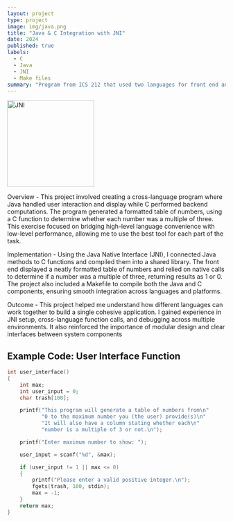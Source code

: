 ```yaml
---
layout: project
type: project
image: img/java.png
title: "Java & C Integration with JNI"
date: 2024
published: true
labels:
  - C
  - Java
  - JNI
  - Make files
summary: "Program from ICS 212 that used two languages for front end and back end"
---
```


<img class="img-fluid" src="../img/JNIheader.png" alt="JNI" style="width: 200px; height: 200px; object-fit: cover;">

Overview - 
This project involved creating a cross-language program where Java handled user interaction and display while C performed backend computations. The program generated a formatted table of numbers, using a C function to determine whether each number was a multiple of three. This exercise focused on bridging high-level language convenience with low-level performance, allowing me to use the best tool for each part of the task.

Implementation -
Using the Java Native Interface (JNI), I connected Java methods to C functions and compiled them into a shared library. The front end displayed a neatly formatted table of numbers and relied on native calls to determine if a number was a multiple of three, returning results as 1 or 0. The project also included a Makefile to compile both the Java and C components, ensuring smooth integration across languages and platforms.

Outcome -
This project helped me understand how different languages can work together to build a single cohesive application. I gained experience in JNI setup, cross-language function calls, and debugging across multiple environments. It also reinforced the importance of modular design and clear interfaces between system components

## Example Code: User Interface Function

```c
int user_interface()
{
    int max;
    int user_input = 0;
    char trash[100];

    printf("This program will generate a table of numbers from\n"
           "0 to the maximum number you (the user) provide(s)\n"
           "It will also have a column stating whether each\n"
           "number is a multiple of 3 or not.\n");

    printf("Enter maximum number to show: ");

    user_input = scanf("%d", &max);

    if (user_input != 1 || max <= 0)
    {
        printf("Please enter a valid positive integer.\n");
        fgets(trash, 100, stdin);
        max = -1;
    }
    return max;
}
```
